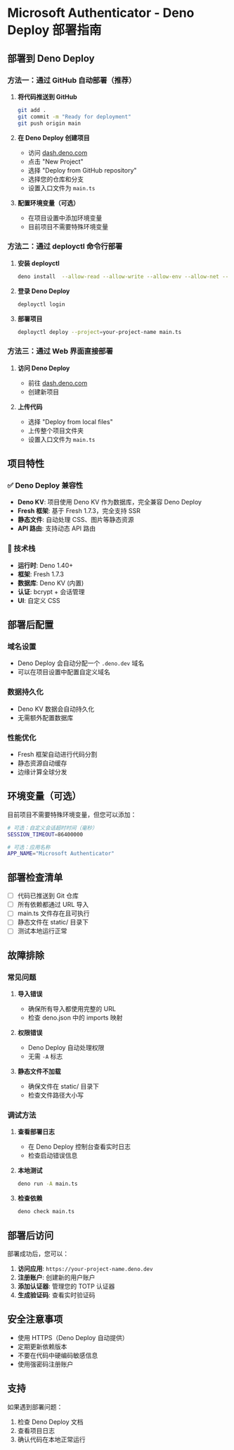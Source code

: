 # Microsoft Authenticator - Deno Deploy 部署指南

## 部署到 Deno Deploy

### 方法一：通过 GitHub 自动部署（推荐）

1. **将代码推送到 GitHub**
   ```bash
   git add .
   git commit -m "Ready for deployment"
   git push origin main
   ```

2. **在 Deno Deploy 创建项目**
   - 访问 [dash.deno.com](https://dash.deno.com)
   - 点击 "New Project"
   - 选择 "Deploy from GitHub repository"
   - 选择您的仓库和分支
   - 设置入口文件为 `main.ts`

3. **配置环境变量（可选）**
   - 在项目设置中添加环境变量
   - 目前项目不需要特殊环境变量

### 方法二：通过 deployctl 命令行部署

1. **安装 deployctl**
   ```bash
   deno install  --allow-read --allow-write --allow-env --allow-net --allow-run --no-check -r -f --global https://deno.land/x/deploy/deployctl.ts
   ```

2. **登录 Deno Deploy**
   ```bash
   deployctl login
   ```

3. **部署项目**
   ```bash
   deployctl deploy --project=your-project-name main.ts
   ```

### 方法三：通过 Web 界面直接部署

1. **访问 Deno Deploy**
   - 前往 [dash.deno.com](https://dash.deno.com)
   - 创建新项目

2. **上传代码**
   - 选择 "Deploy from local files"
   - 上传整个项目文件夹
   - 设置入口文件为 `main.ts`

## 项目特性

### ✅ Deno Deploy 兼容性
- **Deno KV**: 项目使用 Deno KV 作为数据库，完全兼容 Deno Deploy
- **Fresh 框架**: 基于 Fresh 1.7.3，完全支持 SSR
- **静态文件**: 自动处理 CSS、图片等静态资源
- **API 路由**: 支持动态 API 路由

### 🔧 技术栈
- **运行时**: Deno 1.40+
- **框架**: Fresh 1.7.3
- **数据库**: Deno KV (内置)
- **认证**: bcrypt + 会话管理
- **UI**: 自定义 CSS

## 部署后配置

### 域名设置
- Deno Deploy 会自动分配一个 `.deno.dev` 域名
- 可以在项目设置中配置自定义域名

### 数据持久化
- Deno KV 数据会自动持久化
- 无需额外配置数据库

### 性能优化
- Fresh 框架自动进行代码分割
- 静态资源自动缓存
- 边缘计算全球分发

## 环境变量（可选）

目前项目不需要特殊环境变量，但您可以添加：

```bash
# 可选：自定义会话超时时间（毫秒）
SESSION_TIMEOUT=86400000

# 可选：应用名称
APP_NAME="Microsoft Authenticator"
```

## 部署检查清单

- [ ] 代码已推送到 Git 仓库
- [ ] 所有依赖都通过 URL 导入
- [ ] main.ts 文件存在且可执行
- [ ] 静态文件在 static/ 目录下
- [ ] 测试本地运行正常

## 故障排除

### 常见问题

1. **导入错误**
   - 确保所有导入都使用完整的 URL
   - 检查 deno.json 中的 imports 映射

2. **权限错误**
   - Deno Deploy 自动处理权限
   - 无需 `-A` 标志

3. **静态文件不加载**
   - 确保文件在 static/ 目录下
   - 检查文件路径大小写

### 调试方法

1. **查看部署日志**
   - 在 Deno Deploy 控制台查看实时日志
   - 检查启动错误信息

2. **本地测试**
   ```bash
   deno run -A main.ts
   ```

3. **检查依赖**
   ```bash
   deno check main.ts
   ```

## 部署后访问

部署成功后，您可以：

1. **访问应用**: `https://your-project-name.deno.dev`
2. **注册账户**: 创建新的用户账户
3. **添加认证器**: 管理您的 TOTP 认证器
4. **生成验证码**: 查看实时验证码

## 安全注意事项

- 使用 HTTPS（Deno Deploy 自动提供）
- 定期更新依赖版本
- 不要在代码中硬编码敏感信息
- 使用强密码注册账户

## 支持

如果遇到部署问题：
1. 检查 Deno Deploy 文档
2. 查看项目日志
3. 确认代码在本地正常运行
